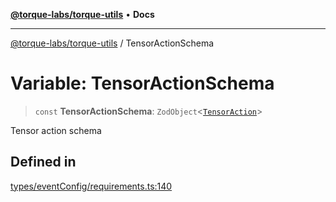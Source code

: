 [**@torque-labs/torque-utils**](../README.md) • **Docs**

***

[@torque-labs/torque-utils](../README.md) / TensorActionSchema

# Variable: TensorActionSchema

> `const` **TensorActionSchema**: `ZodObject`\<[`TensorAction`](../type-aliases/TensorAction.md)\>

Tensor action schema

## Defined in

[types/eventConfig/requirements.ts:140](https://github.com/torque-labs/torque-utils/blob/c76fb4101d477d1e8e6fb4f5de7a277964527c27/types/eventConfig/requirements.ts#L140)

